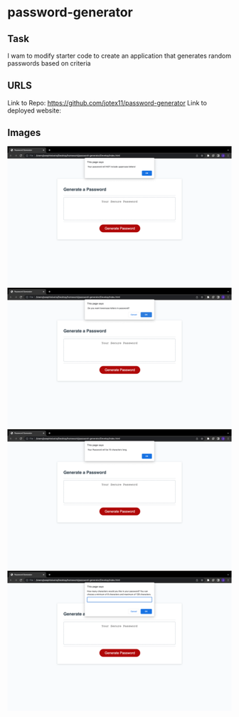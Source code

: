 # password-generator

## Task 
I wam to modify starter code to create an application that generates random passwords based on criteria

## URLS
Link to Repo: https://github.com/jotex11/password-generator
Link to deployed website: 

## Images 
![Alt text](<Screenshot 2023-07-16 at 2.32.29 PM.png>)
![Alt text](<Screenshot 2023-07-16 at 2.32.22 PM.png>)
![Alt text](<Screenshot 2023-07-16 at 2.32.13 PM.png>)
![Alt text](<Screenshot 2023-07-16 at 2.32.01 PM.png>)